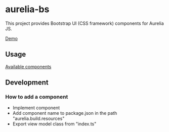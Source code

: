# aurelia-bs

This project provides Bootstrap UI (CSS framework) components for Aurelia JS. 

[Demo](https://rawgit.com/RSuter/aurelia-bs/master/demo/index.html)

## Usage

[Available components](docs/components/index.md)

## Development

### How to add a component

- Implement component
- Add component name to package.json in the path "aurelia.build.resources"
- Export view model class from "index.ts"
